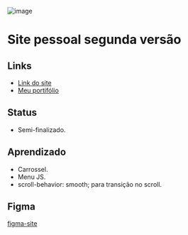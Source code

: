![image](https://user-images.githubusercontent.com/88604193/204838188-2ce66884-fd1d-4d6e-8290-4e621f9b5a64.png)
<h1>Site pessoal segunda versão</h1>
<h2>Links</h2>
<ul>
  <li>
    <a href="https://sabrinaalves.tk" target="_blank">Link do site</a>
  </li>
  <li>
    <a href="https://sabrinaalves.tk" target="_blank">Meu portifólio</a>
  </li>
</ul>
<h2>Status</h2>
<ul>
  <li>Semi-finalizado.</li>
</ul>
<h2>Aprendizado</h2>
<ul>
  <li>Carrossel.</li>
  <li>Menu JS.</li>
  <li>scroll-behavior: smooth; para transição no scroll.</li>
</ul>
<h2>Figma</h2>
<a href="https://www.figma.com/file/RkxHYinHU5lIERCfSkiikm/Personal-Landing-Page?node-id=0%3A1&t=xUCoYlVdCNVW9qei-1" target="_blank">figma-site</a>